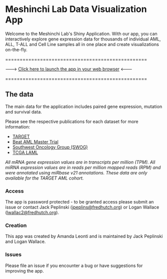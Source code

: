# Meshinchi Lab Data Visualization App

Welcome to the Meshinchi Lab's Shiny Application. With our app, you can interactively explore gene expression data for thousands of individual AML, ALL, T-ALL and Cell Line samples all in one place and create visualizations on-the-fly. 


=================================================

---> [Click here to launch the app in your web browser](https://meshinchi-data-viz.fredhutch.org/) <---

=================================================


## The data

The main data for the application includes paired gene expression, mutation and survival data.  

Please see the respective publications for each dataset for more information:

- [TARGET](https://www.cancer.gov/ccg/research/genome-sequencing/target/studied-cancers/acute-myeloid-leukemia)
- [Beat AML Master Trial](https://pubmed.ncbi.nlm.nih.gov/30333627/)
- [Southwest Oncology Group (SWOG)](https://www.ncbi.nlm.nih.gov/pmc/articles/PMC3682338/)
- [TCGA LAML](https://www.nejm.org/doi/full/10.1056/NEJMoa1301689)

*All mRNA gene expression values are in transcripts per million (TPM). All miRNA expression values are in reads per million mapped reads (RPM) and were annotated using miRbase v21 annotations. These data are only available for the TARGET AML cohort.*

### Access

The app is password protected - to be granted access please submit an issue or contact Jack Peplinski (jpeplins@fredhutch.org) or Logan Wallace (lwallac2@fredhutch.org). 


### Creation

This app was created by Amanda Leonti and is maintained by Jack Peplinski and Logan Wallace. 


### Issues

Please file an issue if you encounter a bug or have suggestions for improving the app. 
